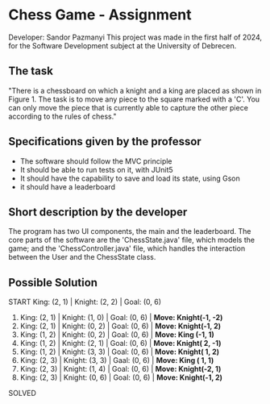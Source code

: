 # Chess Game - Assignment
Developer: Sandor Pazmanyi
This project was made in the first half of 2024, for the Software Development subject
at the University of Debrecen.

## The task
"There is a chessboard on which a knight and a king are placed as shown in Figure 1.
The task is to move any piece to the square marked with a 'C'.
You can only move the piece that is currently able to capture the other piece according to the rules of chess."

## Specifications given by the professor
- The software should follow the MVC principle
- It should be able to run tests on it, with JUnit5
- It should have the capability to save and load its state, using Gson
- it should have a leaderboard

## Short description by the developer
The program has two UI components, the main and the leaderboard.
The core parts of the software are the 'ChessState.java' file, which models the game; and the
'ChessController.java' file, which handles the interaction between the User and the ChessState class.

## Possible Solution
START   King: (2, 1) | Knight: (2, 2) | Goal: (0, 6)
1. King: (2, 1) | Knight: (1, 0) | Goal: (0, 6) | **Move: Knight(-1, -2)**
2. King: (2, 1) | Knight: (0, 2) | Goal: (0, 6) | **Move: Knight(-1,  2)**
3. King: (1, 2) | Knight: (0, 2) | Goal: (0, 6) | **Move: King  (-1,  1)**
4. King: (1, 2) | Knight: (2, 1) | Goal: (0, 6) | **Move: Knight( 2, -1)**
5. King: (1, 2) | Knight: (3, 3) | Goal: (0, 6) | **Move: Knight( 1,  2)**
6. King: (2, 3) | Knight: (3, 3) | Gaal: (0, 6) | **Move: King  ( 1,  1)**
7. King: (2, 3) | Knight: (1, 4) | Goal: (0, 6) | **Move: Knight(-2,  1)**
8. King: (2, 3) | Knight: (0, 6) | Goal: (0, 6) | **Move: Knight(-1,  2)**

SOLVED  